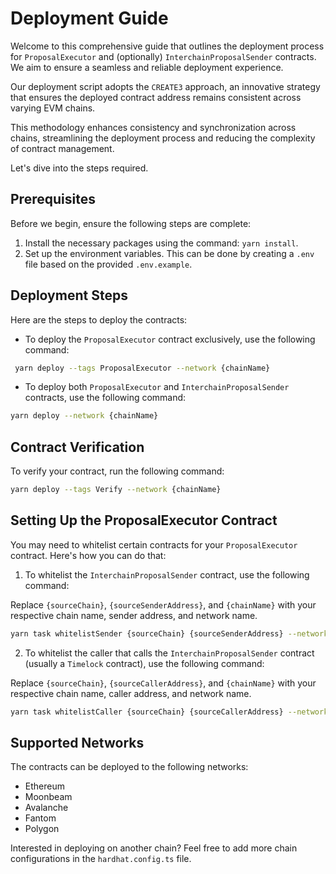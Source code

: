 # Deployment Guide

Welcome to this comprehensive guide that outlines the deployment process for `ProposalExecutor` and (optionally) `InterchainProposalSender` contracts. We aim to ensure a seamless and reliable deployment experience.

Our deployment script adopts the `CREATE3` approach, an innovative strategy that ensures the deployed contract address remains consistent across varying EVM chains.

This methodology enhances consistency and synchronization across chains, streamlining the deployment process and reducing the complexity of contract management.

Let's dive into the steps required.

## Prerequisites

Before we begin, ensure the following steps are complete:

1. Install the necessary packages using the command: `yarn install`.
2. Set up the environment variables. This can be done by creating a `.env` file based on the provided `.env.example`.

## Deployment Steps

Here are the steps to deploy the contracts:

- To deploy the `ProposalExecutor` contract exclusively, use the following command:

```bash
 yarn deploy --tags ProposalExecutor --network {chainName}
```

- To deploy both `ProposalExecutor` and `InterchainProposalSender` contracts, use the following command:

```bash
yarn deploy --network {chainName}
```

## Contract Verification

To verify your contract, run the following command:

```bash
yarn deploy --tags Verify --network {chainName}
```

## Setting Up the ProposalExecutor Contract

You may need to whitelist certain contracts for your `ProposalExecutor` contract. Here's how you can do that:

1. To whitelist the `InterchainProposalSender` contract, use the following command:

Replace `{sourceChain}`, `{sourceSenderAddress}`, and `{chainName}` with your respective chain name, sender address, and network name.

```bash
yarn task whitelistSender {sourceChain} {sourceSenderAddress} --network {chainName}
```

2. To whitelist the caller that calls the `InterchainProposalSender` contract (usually a `Timelock` contract), use the following command:

Replace `{sourceChain}`, `{sourceCallerAddress}`, and `{chainName}` with your respective chain name, caller address, and network name.

```bash
yarn task whitelistCaller {sourceChain} {sourceCallerAddress} --network {chainName}
```

## Supported Networks

The contracts can be deployed to the following networks:

- Ethereum
- Moonbeam
- Avalanche
- Fantom
- Polygon

Interested in deploying on another chain? Feel free to add more chain configurations in the `hardhat.config.ts` file.
